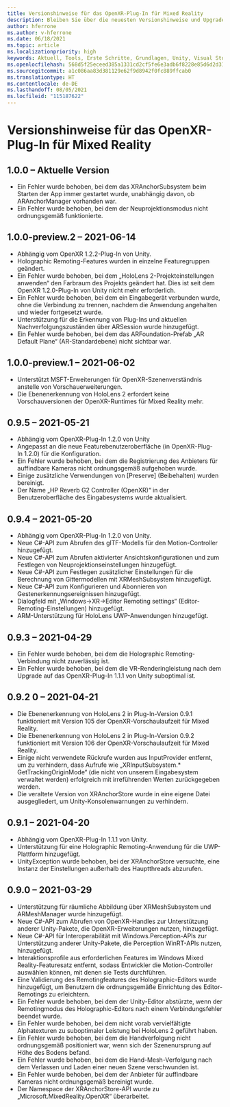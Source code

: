 ```yaml
---
title: Versionshinweise für das OpenXR-Plug-In für Mixed Reality
description: Bleiben Sie über die neuesten Versionshinweise und Upgrades für das OpenXR-Plug-In für Mixed Reality auf dem Laufenden.
author: hferrone
ms.author: v-hferrone
ms.date: 06/18/2021
ms.topic: article
ms.localizationpriority: high
keywords: Aktuell, Tools, Erste Schritte, Grundlagen, Unity, Visual Studio, Toolkit, Mixed Reality-Headset, Windows Mixed Reality-Headset, Virtual Reality-Headset, Installation, Windows, HoloLens, Emulator, Unreal, OpenXR
ms.openlocfilehash: 568d5f25eceed385a1331cd2cf5fe6e3adb6f8228e85d6d2d316749fc2ee431c
ms.sourcegitcommit: a1c086aa83d381129e62f9d8942f0fc889ffcab0
ms.translationtype: HT
ms.contentlocale: de-DE
ms.lasthandoff: 08/05/2021
ms.locfileid: "115187622"
---
```

# <a name="mixed-reality-openxr-plugin-release-notes"></a>Versionshinweise für das OpenXR-Plug-In für Mixed Reality

## <a name="100---current-release"></a>1.0.0 – Aktuelle Version

* Ein Fehler wurde behoben, bei dem das XRAnchorSubsystem beim Starten der App immer gestartet wurde, unabhängig davon, ob ARAnchorManager vorhanden war.
* Ein Fehler wurde behoben, bei dem der Neuprojektionsmodus nicht ordnungsgemäß funktionierte.

## <a name="100-preview2---2021-06-14"></a>1.0.0-preview.2 – 2021-06-14

* Abhängig vom OpenXR 1.2.2-Plug-In von Unity.
* Holographic Remoting-Features wurden in einzelne Featuregruppen geändert.
* Ein Fehler wurde behoben, bei dem „HoloLens 2-Projekteinstellungen anwenden“ den Farbraum des Projekts geändert hat. Dies ist seit dem OpenXR 1.2.0-Plug-In von Unity nicht mehr erforderlich.
* Ein Fehler wurde behoben, bei dem ein Eingabegerät verbunden wurde, ohne die Verbindung zu trennen, nachdem die Anwendung angehalten und wieder fortgesetzt wurde.
* Unterstützung für die Erkennung von Plug-Ins und aktuellen Nachverfolgungszuständen über ARSession wurde hinzugefügt.
* Ein Fehler wurde behoben, bei dem das ARFoundation-Prefab „AR Default Plane“ (AR-Standardebene) nicht sichtbar war.

## <a name="100-preview1---2021-06-02"></a>1.0.0-preview.1 – 2021-06-02

* Unterstützt MSFT-Erweiterungen für OpenXR-Szenenverständnis anstelle von Vorschauerweiterungen.
* Die Ebenenerkennung von HoloLens 2 erfordert keine Vorschauversionen der OpenXR-Runtimes für Mixed Reality mehr.

## <a name="095---2021-05-21"></a>0.9.5 – 2021-05-21

* Abhängig vom OpenXR-Plug-In 1.2.0 von Unity
* Angepasst an die neue Featurebenutzeroberfläche (in OpenXR-Plug-In 1.2.0) für die Konfiguration.
* Ein Fehler wurde behoben, bei dem die Registrierung des Anbieters für auffindbare Kameras nicht ordnungsgemäß aufgehoben wurde.
* Einige zusätzliche Verwendungen von [Preserve] (Beibehalten) wurden bereinigt.
* Der Name „HP Reverb G2 Controller (OpenXR)“ in der Benutzeroberfläche des Eingabesystems wurde aktualisiert.

## <a name="094---2021-05-20"></a>0.9.4 – 2021-05-20

* Abhängig vom OpenXR-Plug-In 1.2.0 von Unity.
* Neue C#-API zum Abrufen des glTF-Modells für den Motion-Controller hinzugefügt.
* Neue C#-API zum Abrufen aktivierter Ansichtskonfigurationen und zum Festlegen von Neuprojektionseinstellungen hinzugefügt.
* Neue C#-API zum Festlegen zusätzlicher Einstellungen für die Berechnung von Gittermodellen mit XRMeshSubsystem hinzugefügt.
* Neue C#-API zum Konfigurieren und Abonnieren von Gestenerkennungsereignissen hinzugefügt.
* Dialogfeld mit „Windows->XR->Editor Remoting settings“ (Editor-Remoting-Einstellungen) hinzugefügt.
* ARM-Unterstützung für HoloLens UWP-Anwendungen hinzugefügt.

## <a name="093---2021-04-29"></a>0.9.3 – 2021-04-29

* Ein Fehler wurde behoben, bei dem die Holographic Remoting-Verbindung nicht zuverlässig ist.
* Ein Fehler wurde behoben, bei dem die VR-Renderingleistung nach dem Upgrade auf das OpenXR-Plug-In 1.1.1 von Unity suboptimal ist.

## <a name="092---2021-04-21"></a>0.9.2 0 – 2021-04-21

* Die Ebenenerkennung von HoloLens 2 in Plug-In-Version 0.9.1 funktioniert mit Version 105 der OpenXR-Vorschaulaufzeit für Mixed Reality.
* Die Ebenenerkennung von HoloLens 2 in Plug-In-Version 0.9.2 funktioniert mit Version 106 der OpenXR-Vorschaulaufzeit für Mixed Reality.
* Einige nicht verwendete Rückrufe wurden aus InputProvider entfernt, um zu verhindern, dass Aufrufe wie „XRInputSubsystem.* GetTrackingOriginMode“ (die nicht von unserem Eingabesystem verwaltet werden) erfolgreich mit irreführenden Werten zurückgegeben werden.
* Die veraltete Version von XRAnchorStore wurde in eine eigene Datei ausgegliedert, um Unity-Konsolenwarnungen zu verhindern.

## <a name="091---2021-04-20"></a>0.9.1 – 2021-04-20

* Abhängig vom OpenXR-Plug-In 1.1.1 von Unity.
* Unterstützung für eine Holographic Remoting-Anwendung für die UWP-Plattform hinzugefügt.
* UnityException wurde behoben, bei der XRAnchorStore versuchte, eine Instanz der Einstellungen außerhalb des Hauptthreads abzurufen.

## <a name="090---2021-03-29"></a>0.9.0 – 2021-03-29

* Unterstützung für räumliche Abbildung über XRMeshSubsystem und ARMeshManager wurde hinzugefügt.
* Neue C#-API zum Abrufen von OpenXR-Handles zur Unterstützung anderer Unity-Pakete, die OpenXR-Erweiterungen nutzen, hinzugefügt.
* Neue C#-API für Interoperabilität mit Windows.Perception-APIs zur Unterstützung anderer Unity-Pakete, die Perception WinRT-APIs nutzen, hinzugefügt.
* Interaktionsprofile aus erforderlichen Features im Windows Mixed Reality-Featuresatz entfernt, sodass Entwickler die Motion-Controller auswählen können, mit denen sie Tests durchführen.
* Eine Validierung des Remotingfeatures des Holographic-Editors wurde hinzugefügt, um Benutzern die ordnungsgemäße Einrichtung des Editor-Remotings zu erleichtern.
* Ein Fehler wurde behoben, bei dem der Unity-Editor abstürzte, wenn der Remotingmodus des Holographic-Editors nach einem Verbindungsfehler beendet wurde.
* Ein Fehler wurde behoben, bei dem nicht vorab vervielfältigte Alphatexturen zu suboptimaler Leistung bei HoloLens 2 geführt haben.
* Ein Fehler wurde behoben, bei dem die Handverfolgung nicht ordnungsgemäß positioniert war, wenn sich der Szenenursprung auf Höhe des Bodens befand.
* Ein Fehler wurde behoben, bei dem die Hand-Mesh-Verfolgung nach dem Verlassen und Laden einer neuen Szene verschwunden ist.
* Ein Fehler wurde behoben, bei dem der Anbieter für auffindbare Kameras nicht ordnungsgemäß bereinigt wurde.
* Der Namespace der XRAnchorStore-API wurde zu „Microsoft.MixedReality.OpenXR“ überarbeitet.